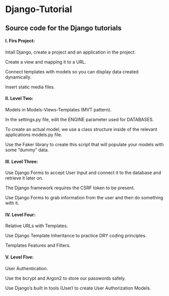 # Django-Tutorial

## Source code for the Django tutorials

#### I. Firs Project:
  Intall Django, create a project and an application in the project.

  Create a view and mapping it to a URL.

  Connect templates with models so you can display data created dynamically.

  Insert static media files.

#### II. Level Two:
  Models in Models-Views-Templates (MVT pattern).

  In the settings.py file, edit the ENGINE parameter used for DATABASES.

  To create an actual model, we use a class structure inside of the relevant applications models.py file.

  Use the Faker library to create this script that will populate your models with some “dummy” data.
  
#### III. Level Three:
  Use Django Forms to accept User Input and connect it to the database and retrieve it later on.

  The Django framework requires the CSRF token to be present.

  Use Django Forms to grab information from the user and then do something with it.

#### IV. Level Four:
  Relative URLs with Templates.

  Use Django Template Inheritance to practice DRY coding principles.

  Templates Features and Filters.

#### V. Level Five:
  User Authentication.

  Use the bcrypt and Argon2 to store our passwords safely.

  Use Django’s built in tools (User) to create User Authorization Models.
